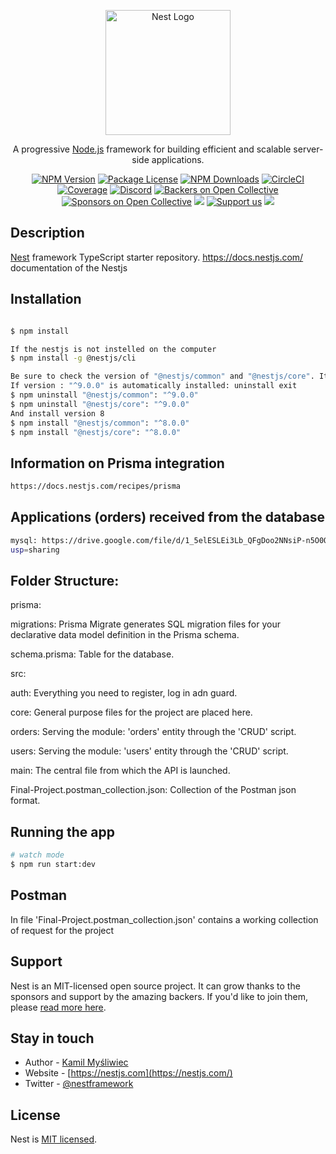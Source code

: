 <p align="center">
  <a href="http://nestjs.com/" target="blank"><img src="https://nestjs.com/img/logo-small.svg" width="200" alt="Nest Logo" /></a>
</p>

[circleci-image]: https://img.shields.io/circleci/build/github/nestjs/nest/master?token=abc123def456
[circleci-url]: https://circleci.com/gh/nestjs/nest

  <p align="center">A progressive <a href="http://nodejs.org" target="_blank">Node.js</a> framework for building efficient and scalable server-side applications.</p>
    <p align="center">
<a href="https://www.npmjs.com/~nestjscore" target="_blank"><img src="https://img.shields.io/npm/v/@nestjs/core.svg" alt="NPM Version" /></a>
<a href="https://www.npmjs.com/~nestjscore" target="_blank"><img src="https://img.shields.io/npm/l/@nestjs/core.svg" alt="Package License" /></a>
<a href="https://www.npmjs.com/~nestjscore" target="_blank"><img src="https://img.shields.io/npm/dm/@nestjs/common.svg" alt="NPM Downloads" /></a>
<a href="https://circleci.com/gh/nestjs/nest" target="_blank"><img src="https://img.shields.io/circleci/build/github/nestjs/nest/master" alt="CircleCI" /></a>
<a href="https://coveralls.io/github/nestjs/nest?branch=master" target="_blank"><img src="https://coveralls.io/repos/github/nestjs/nest/badge.svg?branch=master#9" alt="Coverage" /></a>
<a href="https://discord.gg/G7Qnnhy" target="_blank"><img src="https://img.shields.io/badge/discord-online-brightgreen.svg" alt="Discord"/></a>
<a href="https://opencollective.com/nest#backer" target="_blank"><img src="https://opencollective.com/nest/backers/badge.svg" alt="Backers on Open Collective" /></a>
<a href="https://opencollective.com/nest#sponsor" target="_blank"><img src="https://opencollective.com/nest/sponsors/badge.svg" alt="Sponsors on Open Collective" /></a>
  <a href="https://paypal.me/kamilmysliwiec" target="_blank"><img src="https://img.shields.io/badge/Donate-PayPal-ff3f59.svg"/></a>
    <a href="https://opencollective.com/nest#sponsor"  target="_blank"><img src="https://img.shields.io/badge/Support%20us-Open%20Collective-41B883.svg" alt="Support us"></a>
  <a href="https://twitter.com/nestframework" target="_blank"><img src="https://img.shields.io/twitter/follow/nestframework.svg?style=social&label=Follow"></a>
</p>
  <!--[![Backers on Open Collective](https://opencollective.com/nest/backers/badge.svg)](https://opencollective.com/nest#backer)
  [![Sponsors on Open Collective](https://opencollective.com/nest/sponsors/badge.svg)](https://opencollective.com/nest#sponsor)-->

## Description

[Nest](https://github.com/nestjs/nest) framework TypeScript starter repository.
https://docs.nestjs.com/  documentation of the Nestjs

## Installation

```bash

$ npm install

If the nestjs is not instelled on the computer 
$ npm install -g @nestjs/cli

Be sure to check the version of "@nestjs/common" and "@nestjs/core". It should be "^8.0.0". 
If version : "^9.0.0" is automatically installed: uninstall exit 
$ npm uninstall "@nestjs/common": "^9.0.0"
$ npm uninstall "@nestjs/core": "^9.0.0"
And install version 8
$ npm install "@nestjs/common": "^8.0.0"
$ npm install "@nestjs/core": "^8.0.0"
```

## Information on Prisma integration

```bash
https://docs.nestjs.com/recipes/prisma

```

## Applications (orders) received from the database

```bash
mysql: https://drive.google.com/file/d/1_5elESLEi3Lb_QFgDoo2NNsiP-n5O0Ow/view?
usp=sharing

```

## Folder Structure:

prisma:

migrations: Prisma Migrate generates SQL migration files for your declarative data model definition in the Prisma schema.

schema.prisma: Table for the database.

src: 

   auth: Everything you need to register, log in adn guard.

   core: General purpose files for the project are placed here.

   orders: Serving the module: 'orders' entity through the 'CRUD' script.

   users: Serving the module: 'users' entity through the 'CRUD' script.

   main: The central file from which the API is launched.

   Final-Project.postman_collection.json: Collection of the Postman json format. 


## Running the app

```bash
# watch mode
$ npm run start:dev

```

## Postman

In file 'Final-Project.postman_collection.json' contains a working collection of request for the project


## Support

Nest is an MIT-licensed open source project. It can grow thanks to the sponsors and support by the amazing backers. If you'd like to join them, please [read more here](https://docs.nestjs.com/support).

## Stay in touch

- Author - [Kamil Myśliwiec](https://kamilmysliwiec.com)
- Website - [https://nestjs.com](https://nestjs.com/)
- Twitter - [@nestframework](https://twitter.com/nestframework)

## License

Nest is [MIT licensed](LICENSE).
